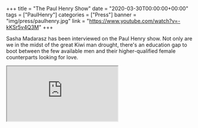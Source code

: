 +++
title = "The Paul Henry Show"
date = "2020-03-30T00:00:00+00:00"
tags = ["PaulHenry"]
categories = ["Press"]
banner = "img/press/paulhenry.jpg"
link = "https://www.youtube.com/watch?v=-kKSr5v4Q3M"
+++

Sasha Madarasz has been interviewed on the Paul Henry show. Not only are we in the midst of the great Kiwi man drought, there's an education gap to boot between the few available men and their higher-qualified female counterparts looking for love.

<div class="embed-responsive embed-responsive-4by3">
  <iframe class="embed-responsive-item" src="https://www.youtube.com/embed/-kKSr5v4Q3M"></iframe>
</div>